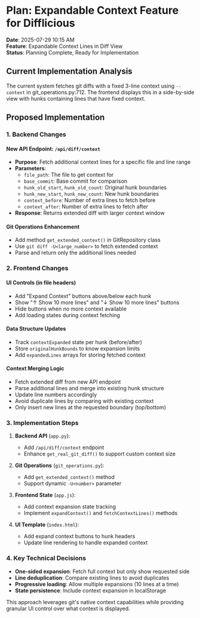 # Plan: Expandable Context Feature for Difflicious

**Date**: 2025-07-29 10:15 AM  
**Feature**: Expandable Context Lines in Diff View  
**Status**: Planning Complete, Ready for Implementation  

## Current Implementation Analysis
The current system fetches git diffs with a fixed 3-line context using `--context` in git_operations.py:712. The frontend displays this in a side-by-side view with hunks containing lines that have fixed context.

## Proposed Implementation

### 1. Backend Changes

#### New API Endpoint: `/api/diff/context`
- **Purpose**: Fetch additional context lines for a specific file and line range
- **Parameters**:
  - `file_path`: The file to get context for
  - `base_commit`: Base commit for comparison  
  - `hunk_old_start`, `hunk_old_count`: Original hunk boundaries
  - `hunk_new_start`, `hunk_new_count`: New hunk boundaries
  - `context_before`: Number of extra lines to fetch before
  - `context_after`: Number of extra lines to fetch after
- **Response**: Returns extended diff with larger context window

#### Git Operations Enhancement
- Add method `get_extended_context()` in GitRepository class
- Use `git diff -U<large_number>` to fetch extended context
- Parse and return only the additional lines needed

### 2. Frontend Changes

#### UI Controls (in file headers)
- Add "Expand Context" buttons above/below each hunk
- Show "↑ Show 10 more lines" and "↓ Show 10 more lines" buttons
- Hide buttons when no more context available
- Add loading states during context fetching

#### Data Structure Updates
- Track `contextExpanded` state per hunk (before/after)
- Store `originalHunkBounds` to know expansion limits
- Add `expandedLines` arrays for storing fetched context

#### Context Merging Logic
- Fetch extended diff from new API endpoint
- Parse additional lines and merge into existing hunk structure
- Update line numbers accordingly
- Avoid duplicate lines by comparing with existing context
- Only insert new lines at the requested boundary (top/bottom)

### 3. Implementation Steps

1. **Backend API** (`app.py`):
   - Add `/api/diff/context` endpoint
   - Enhance `get_real_git_diff()` to support custom context size

2. **Git Operations** (`git_operations.py`):
   - Add `get_extended_context()` method
   - Support dynamic `-U<number>` parameter

3. **Frontend State** (`app.js`):
   - Add context expansion state tracking
   - Implement `expandContext()` and `fetchContextLines()` methods

4. **UI Template** (`index.html`):
   - Add expand context buttons to hunk headers
   - Update line rendering to handle expanded context

### 4. Key Technical Decisions

- **One-sided expansion**: Fetch full context but only show requested side
- **Line deduplication**: Compare existing lines to avoid duplicates
- **Progressive loading**: Allow multiple expansions (10 lines at a time)
- **State persistence**: Include context expansion in localStorage

This approach leverages git's native context capabilities while providing granular UI control over what context is displayed.